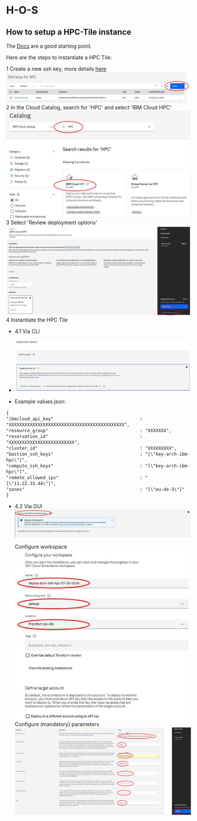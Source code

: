 # H-O-S
## How to setup a HPC-Tile instance

The [Docs](https://cloud.ibm.com/docs/allowlist/hpc-service?topic=hpc-service-overview)
are a good starting point.

Here are the steps to instantiate a HPC Tile:

1 Create a new ssh key, more details [here](https://cloud.ibm.com/docs/vpc?topic=vpc-ssh-keys)
![Create key!](/img/hpctile01.jpg)
2 In the Cloud Catalog, search for 'HPC' and select 'IBM Cloud HPC'
![Cloud Catalog!](/img/hpctile02.jpg)
3 Select 'Review deployment options'
![Deployment options!](/img/hpctile03.jpg)
4 Instantiate the HPC Tile
- 4.1 Via CLI
- ![Via CLIs!](/img/hpctile04.jpg)

- Example values.json:
```
{
"ibmcloud_api_key"                                 : "XXXXXXXXXXXXXXXXXXXXXXXXXXXXXXXXXXXXXXXXXXXX",
"resource_group"                                   : "XXXXXXX",
"reservation_id"                                   : "XXXXXXXXXXXXXXXXXXXXXXXXX",
"cluster_id"                                       : "XXXXXXXXX",
"bastion_ssh_keys"                                 : "[\"key-arch-ibm-hpc\"]",
"compute_ssh_keys"                                 : "[\"key-arch-ibm-hpc\"]",
"remote_allowed_ips"                               : "[\"11.22.33.44\"]",
"zones"                                            : "[\"eu-de-3\"]"
}
```
- 4.2 Via GUI
   ![Via CLIs!](/img/hpctile06.jpg)

   Configure workspace
   ![Configure workspace!](/img/hpctile07.jpg)
   Configure (mandatory) parameters
   ![Configure parameters!](/img/hpctile08.jpg)


